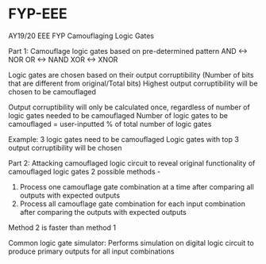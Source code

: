 # FYP-EEE
AY19/20 EEE FYP Camouflaging Logic Gates

Part 1:
Camouflage logic gates based on pre-determined pattern
  AND <-> NOR
  OR <-> NAND
  XOR <-> XNOR

Logic gates are chosen based on their output corruptibility (Number of bits that are different from original/Total bits)
Highest output corruptibility will be chosen to be camouflaged

Output corruptibility will only be calculated once, regardless of number of logic gates needed to be camouflaged
Number of logic gates to be camouflaged = user-inputted % of total number of logic gates

Example: 3 logic gates need to be camouflaged
  Logic gates with top 3 output corruptibility will be chosen


Part 2:
Attacking camouflaged logic circuit to reveal original functionality of camouflaged logic gates
2 possible methods -
  1. Process one camouflage gate combination at a time after comparing all outputs with expected outputs
  2. Process all camouflage gate combination for each input combination after comparing the outputs with expected outputs
 
Method 2 is faster than method 1


Common logic gate simulator:
Performs simulation on digital logic circuit to produce primary outputs for all input combinations
